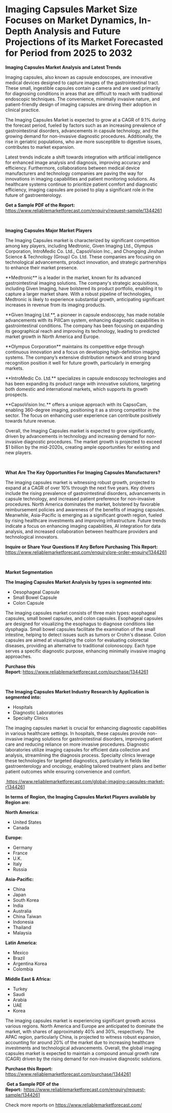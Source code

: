 <p><h1>Imaging Capsules Market Size Focuses on Market Dynamics, In-Depth Analysis and Future Projections of its Market Forecasted for Period from 2025 to 2032</h1></p><p><strong>Imaging Capsules Market Analysis and Latest Trends</strong></p>
<p><p>Imaging capsules, also known as capsule endoscopes, are innovative medical devices designed to capture images of the gastrointestinal tract. These small, ingestible capsules contain a camera and are used primarily for diagnosing conditions in areas that are difficult to reach with traditional endoscopic techniques. The convenience, minimally invasive nature, and patient-friendly design of imaging capsules are driving their adoption in clinical practice.</p><p>The Imaging Capsules Market is expected to grow at a CAGR of 9.1% during the forecast period, fueled by factors such as an increasing prevalence of gastrointestinal disorders, advancements in capsule technology, and the growing demand for non-invasive diagnostic procedures. Additionally, the rise in geriatric populations, who are more susceptible to digestive issues, contributes to market expansion.</p><p>Latest trends indicate a shift towards integration with artificial intelligence for enhanced image analysis and diagnosis, improving accuracy and efficiency. Furthermore, collaborations between medical device manufacturers and technology companies are paving the way for innovations in imaging capabilities and patient monitoring solutions. As healthcare systems continue to prioritize patient comfort and diagnostic efficiency, imaging capsules are poised to play a significant role in the future of gastroenterology.</p></p>
<p><strong>Get a Sample PDF of the Report:&nbsp;</strong> <a href="https://www.reliablemarketforecast.com/enquiry/request-sample/1344261?utm_campaign=2949&utm_medium=2&utm_source=Github&utm_content=ia&utm_term=24032025&utm_id=imaging-capsules">https://www.reliablemarketforecast.com/enquiry/request-sample/1344261</a></p>
<p>&nbsp;</p>
<p><strong>Imaging Capsules Major Market Players</strong></p>
<p><p>The Imaging Capsules market is characterized by significant competition among key players, including Medtronic, Given Imaging Ltd., Olympus Corporation, IntroMedic Co. Ltd., CapsoVision Inc., and Chongqing Jinshan Science & Technology (Group) Co. Ltd. These companies are focusing on technological advancements, product innovation, and strategic partnerships to enhance their market presence.</p><p>**Medtronic** is a leader in the market, known for its advanced gastrointestinal imaging solutions. The company's strategic acquisitions, including Given Imaging, have bolstered its product portfolio, enabling it to capture a larger market share. With a robust pipeline of technologies, Medtronic is likely to experience substantial growth, anticipating significant increases in revenue from its imaging products.</p><p>**Given Imaging Ltd.**, a pioneer in capsule endoscopy, has made notable advancements with its PillCam system, enhancing diagnostic capabilities in gastrointestinal conditions. The company has been focusing on expanding its geographical reach and improving its technology, leading to predicted market growth in North America and Europe.</p><p>**Olympus Corporation** maintains its competitive edge through continuous innovation and a focus on developing high-definition imaging systems. The company’s extensive distribution network and strong brand recognition position it well for future growth, particularly in emerging markets.</p><p>**IntroMedic Co. Ltd.** specializes in capsule endoscopy technologies and has been expanding its product range with innovative solutions, targeting both domestic and international markets, which supports its growth prospects.</p><p>**CapsoVision Inc.** offers a unique approach with its CapsoCam, enabling 360-degree imaging, positioning it as a strong competitor in the sector. The focus on enhancing user experience can contribute positively towards future revenue.</p><p>Overall, the Imaging Capsules market is expected to grow significantly, driven by advancements in technology and increasing demand for non-invasive diagnostic procedures. The market growth is projected to exceed $1 billion by the mid-2020s, creating ample opportunities for existing and new players.</p></p>
<p>&nbsp;</p>
<p><strong>What Are The Key Opportunities For Imaging Capsules Manufacturers?</strong></p>
<p><p>The imaging capsules market is witnessing robust growth, projected to expand at a CAGR of over 10% through the next five years. Key drivers include the rising prevalence of gastrointestinal disorders, advancements in capsule technology, and increased patient preference for non-invasive procedures. North America dominates the market, bolstered by favorable reimbursement policies and awareness of the benefits of imaging capsules. Meanwhile, Asia-Pacific is emerging as a significant growth region, fueled by rising healthcare investments and improving infrastructure. Future trends indicate a focus on enhancing imaging capabilities, AI integration for data analysis, and increased collaboration between healthcare providers and technological innovators.</p></p>
<p><strong>Inquire or Share Your Questions If Any Before Purchasing This Report:</strong> <a href="https://www.reliablemarketforecast.com/enquiry/pre-order-enquiry/1344261?utm_campaign=2949&utm_medium=2&utm_source=Github&utm_content=ia&utm_term=24032025&utm_id=imaging-capsules">https://www.reliablemarketforecast.com/enquiry/pre-order-enquiry/1344261</a></p>
<p>&nbsp;</p>
<p><strong>Market Segmentation</strong></p>
<p><strong>The Imaging Capsules Market Analysis by types is segmented into:</strong></p>
<p><ul><li>Oesophageal Capsule</li><li>Small Bowel Capsule</li><li>Colon Capsule</li></ul></p>
<p><p>The imaging capsules market consists of three main types: esophageal capsules, small bowel capsules, and colon capsules. Esophageal capsules are designed for visualizing the esophagus to diagnose conditions like dysphagia. Small bowel capsules facilitate the examination of the small intestine, helping to detect issues such as tumors or Crohn's disease. Colon capsules are aimed at visualizing the colon for evaluating colorectal diseases, providing an alternative to traditional colonoscopy. Each type serves a specific diagnostic purpose, enhancing minimally invasive imaging approaches.</p></p>
<p><strong>Purchase this Report:&nbsp;</strong><a href="https://www.reliablemarketforecast.com/purchase/1344261?utm_campaign=2949&utm_medium=2&utm_source=Github&utm_content=ia&utm_term=24032025&utm_id=imaging-capsules">https://www.reliablemarketforecast.com/purchase/1344261</a></p>
<p>&nbsp;</p>
<p><strong>The Imaging Capsules Market Industry Research by Application is segmented into:</strong></p>
<p><ul><li>Hospitals</li><li>Diagnostic Laboratories</li><li>Specialty Clinics</li></ul></p>
<p><p>The imaging capsules market is crucial for enhancing diagnostic capabilities in various healthcare settings. In hospitals, these capsules provide non-invasive imaging solutions for gastrointestinal disorders, improving patient care and reducing reliance on more invasive procedures. Diagnostic laboratories utilize imaging capsules for efficient data collection and analysis, streamlining the diagnosis process. Specialty clinics leverage these technologies for targeted diagnostics, particularly in fields like gastroenterology and oncology, enabling tailored treatment plans and better patient outcomes while ensuring convenience and comfort.</p></p>
<p><a href="https://www.reliablemarketforecast.com/global-imaging-capsules-market-r1344261?utm_campaign=2949&utm_medium=2&utm_source=Github&utm_content=ia&utm_term=24032025&utm_id=imaging-capsules">&nbsp;https://www.reliablemarketforecast.com/global-imaging-capsules-market-r1344261</a></p>
<p><strong>In terms of Region, the Imaging Capsules Market Players available by Region are:</strong></p>
<p>
    <p> <strong> North America: </strong>
        <ul>
            <li>United States</li>
            <li>Canada</li>
        </ul>
        </p> 
    <p> <strong> Europe: </strong>
        <ul>
            <li>Germany</li>
            <li>France</li>
            <li>U.K.</li>
            <li>Italy</li>
            <li>Russia</li>
        </ul>
        </p> 
    <p> <strong> Asia-Pacific: </strong>
        <ul>
            <li>China</li>
            <li>Japan</li>
            <li>South Korea</li>
            <li>India</li>
            <li>Australia</li>
            <li>China Taiwan</li>
            <li>Indonesia</li>
            <li>Thailand</li>
            <li>Malaysia</li>
        </ul>
        </p> 
    <p> <strong> Latin America: </strong>
        <ul>
            <li>Mexico</li>
            <li>Brazil</li>
            <li>Argentina Korea</li>
            <li>Colombia</li>
        </ul>
        </p> 
    <p> <strong> Middle East & Africa: </strong>
        <ul>
            <li>Turkey</li>
            <li>Saudi</li>
            <li>Arabia</li>
            <li>UAE</li>
            <li>Korea</li>
        </ul>
    </p>
    </p>
<p><p>The imaging capsules market is experiencing significant growth across various regions. North America and Europe are anticipated to dominate the market, with shares of approximately 40% and 30%, respectively. The APAC region, particularly China, is projected to witness robust expansion, accounting for around 20% of the market due to increasing healthcare investments and technological advancements. Overall, the global imaging capsules market is expected to maintain a compound annual growth rate (CAGR) driven by the rising demand for non-invasive diagnostic solutions.</p></p>
<p><strong>Purchase this Report: </strong><a href="https://www.reliablemarketforecast.com/purchase/1344261?utm_campaign=2949&utm_medium=2&utm_source=Github&utm_content=ia&utm_term=24032025&utm_id=imaging-capsules">https://www.reliablemarketforecast.com/purchase/1344261</a></p>
<p>&nbsp;<strong>Get a Sample PDF of the Report:&nbsp;&nbsp;</strong><a href="https://www.reliablemarketforecast.com/enquiry/request-sample/1344261?utm_campaign=2949&utm_medium=2&utm_source=Github&utm_content=ia&utm_term=24032025&utm_id=imaging-capsules">https://www.reliablemarketforecast.com/enquiry/request-sample/1344261</a></p>
<p><strong></strong></p>
<p>Check more reports on <a href="https://www.reliablemarketforecast.com/?utm_campaign=2949&utm_medium=2&utm_source=Github&utm_content=ia&utm_term=24032025&utm_id=imaging-capsules">https://www.reliablemarketforecast.com/</a></p>